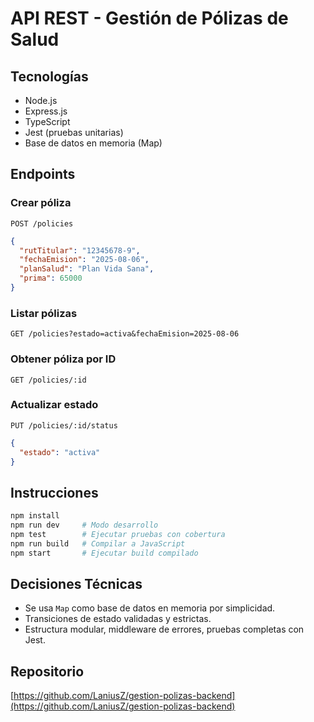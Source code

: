 # API REST - Gestión de Pólizas de Salud

## Tecnologías
- Node.js
- Express.js
- TypeScript
- Jest (pruebas unitarias)
- Base de datos en memoria (Map)

## Endpoints

### Crear póliza
`POST /policies`
```json
{
  "rutTitular": "12345678-9",
  "fechaEmision": "2025-08-06",
  "planSalud": "Plan Vida Sana",
  "prima": 65000
}
```

### Listar pólizas
`GET /policies?estado=activa&fechaEmision=2025-08-06`

### Obtener póliza por ID
`GET /policies/:id`

### Actualizar estado
`PUT /policies/:id/status`
```json
{
  "estado": "activa"
}
```

## Instrucciones
```bash
npm install
npm run dev     # Modo desarrollo
npm test        # Ejecutar pruebas con cobertura
npm run build   # Compilar a JavaScript
npm start       # Ejecutar build compilado
```

## Decisiones Técnicas
- Se usa `Map` como base de datos en memoria por simplicidad.
- Transiciones de estado validadas y estrictas.
- Estructura modular, middleware de errores, pruebas completas con Jest.

## Repositorio
[https://github.com/LaniusZ/gestion-polizas-backend](https://github.com/LaniusZ/gestion-polizas-backend)